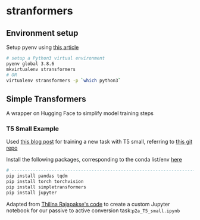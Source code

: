 # stranformers
## Environment setup

Setup pyenv using [this article](https://opensource.com/article/19/6/python-virtual-environments-mac)

```bash
# setup a Python3 virtual environment
pyenv global 3.8.6
mkvirtualenv stransformers
# OR
virtualenv stransformers -p `which python3`
```

## Simple Transformers

A wrapper on Hugging Face to simplify model training steps

### T5 Small Example

Used [this blog post](https://towardsdatascience.com/asking-the-right-questions-training-a-t5-transformer-model-on-a-new-task-691ebba2d72c) for training a new task with T5 small, referring to [this git repo](https://github.com/ThilinaRajapakse/simpletransformers/tree/master/examples/t5/training_on_a_new_task)

Install the following packages, corresponding to the conda list/env [here](https://simpletransformers.ai/docs/installation/)

```bash
# ------------------------------------------------------------------------------
pip install pandas tqdm
pip install torch torchvision
pip install simpletransformers
pip install jupyter
```

Adapted from [Thilina Rajapakse's code](https://github.com/ThilinaRajapakse/simpletransformers/tree/master/examples/t5/training_on_a_new_task) to create a custom Jupyter notebook for our passive to active conversion task:`p2a_T5_small.ipynb`

